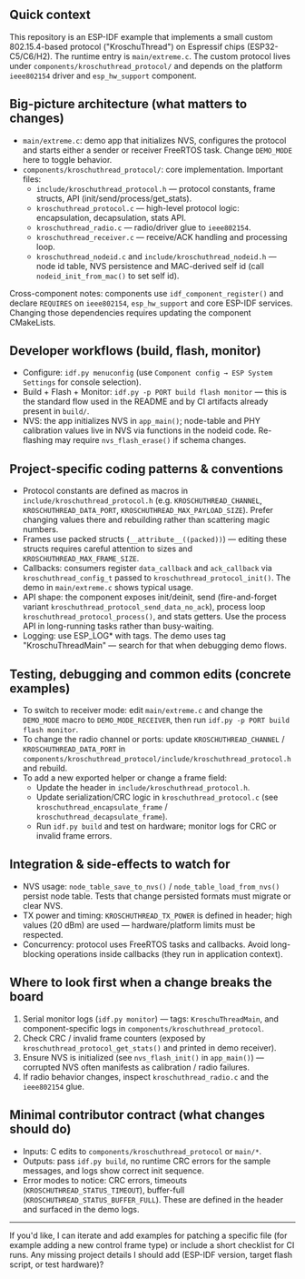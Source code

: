 ## Quick context

This repository is an ESP-IDF example that implements a small custom 802.15.4-based protocol ("KroschuThread") on Espressif chips (ESP32-C5/C6/H2). The runtime entry is `main/extreme.c`. The custom protocol lives under `components/kroschuthread_protocol/` and depends on the platform `ieee802154` driver and `esp_hw_support` component.

## Big-picture architecture (what matters to changes)

- `main/extreme.c`: demo app that initializes NVS, configures the protocol and starts either a sender or receiver FreeRTOS task. Change `DEMO_MODE` here to toggle behavior.
- `components/kroschuthread_protocol/`: core implementation. Important files:
  - `include/kroschuthread_protocol.h` — protocol constants, frame structs, API (init/send/process/get_stats).
  - `kroschuthread_protocol.c` — high-level protocol logic: encapsulation, decapsulation, stats API.
  - `kroschuthread_radio.c` — radio/driver glue to `ieee802154`.
  - `kroschuthread_receiver.c` — receive/ACK handling and processing loop.
  - `kroschuthread_nodeid.c` and `include/kroschuthread_nodeid.h` — node id table, NVS persistence and MAC-derived self id (call `nodeid_init_from_mac()` to set self id).

Cross-component notes: components use `idf_component_register()` and declare `REQUIRES` on `ieee802154`, `esp_hw_support` and core ESP-IDF services. Changing those dependencies requires updating the component CMakeLists.

## Developer workflows (build, flash, monitor)

- Configure: `idf.py menuconfig` (use `Component config → ESP System Settings` for console selection).
- Build + Flash + Monitor: `idf.py -p PORT build flash monitor` — this is the standard flow used in the README and by CI artifacts already present in `build/`.
- NVS: the app initializes NVS in `app_main()`; node-table and PHY calibration values live in NVS via functions in the nodeid code. Re-flashing may require `nvs_flash_erase()` if schema changes.

## Project-specific coding patterns & conventions

- Protocol constants are defined as macros in `include/kroschuthread_protocol.h` (e.g. `KROSCHUTHREAD_CHANNEL`, `KROSCHUTHREAD_DATA_PORT`, `KROSCHUTHREAD_MAX_PAYLOAD_SIZE`). Prefer changing values there and rebuilding rather than scattering magic numbers.
- Frames use packed structs (`__attribute__((packed))`) — editing these structs requires careful attention to sizes and `KROSCHUTHREAD_MAX_FRAME_SIZE`.
- Callbacks: consumers register `data_callback` and `ack_callback` via `kroschuthread_config_t` passed to `kroschuthread_protocol_init()`. The demo in `main/extreme.c` shows typical usage.
- API shape: the component exposes init/deinit, send (fire-and-forget variant `kroschuthread_protocol_send_data_no_ack`), process loop `kroschuthread_protocol_process()`, and stats getters. Use the process API in long-running tasks rather than busy-waiting.
- Logging: use ESP_LOG* with tags. The demo uses tag "KroschuThreadMain" — search for that when debugging demo flows.

## Testing, debugging and common edits (concrete examples)

- To switch to receiver mode: edit `main/extreme.c` and change the `DEMO_MODE` macro to `DEMO_MODE_RECEIVER`, then run `idf.py -p PORT build flash monitor`.
- To change the radio channel or ports: update `KROSCHUTHREAD_CHANNEL` / `KROSCHUTHREAD_DATA_PORT` in `components/kroschuthread_protocol/include/kroschuthread_protocol.h` and rebuild.
- To add a new exported helper or change a frame field:
  - Update the header in `include/kroschuthread_protocol.h`.
  - Update serialization/CRC logic in `kroschuthread_protocol.c` (see `kroschuthread_encapsulate_frame` / `kroschuthread_decapsulate_frame`).
  - Run `idf.py build` and test on hardware; monitor logs for CRC or invalid frame errors.

## Integration & side-effects to watch for

- NVS usage: `node_table_save_to_nvs()` / `node_table_load_from_nvs()` persist node table. Tests that change persisted formats must migrate or clear NVS.
- TX power and timing: `KROSCHUTHREAD_TX_POWER` is defined in header; high values (20 dBm) are used — hardware/platform limits must be respected.
- Concurrency: protocol uses FreeRTOS tasks and callbacks. Avoid long-blocking operations inside callbacks (they run in application context).

## Where to look first when a change breaks the board

1. Serial monitor logs (`idf.py monitor`) — tags: `KroschuThreadMain`, and component-specific logs in `components/kroschuthread_protocol`.
2. Check CRC / invalid frame counters (exposed by `kroschuthread_protocol_get_stats()` and printed in demo receiver).
3. Ensure NVS is initialized (see `nvs_flash_init()` in `app_main()`) — corrupted NVS often manifests as calibration / radio failures.
4. If radio behavior changes, inspect `kroschuthread_radio.c` and the `ieee802154` glue.

## Minimal contributor contract (what changes should do)

- Inputs: C edits to `components/kroschuthread_protocol` or `main/*`.
- Outputs: pass `idf.py build`, no runtime CRC errors for the sample messages, and logs show correct init sequence.
- Error modes to notice: CRC errors, timeouts (`KROSCHUTHREAD_STATUS_TIMEOUT`), buffer-full (`KROSCHUTHREAD_STATUS_BUFFER_FULL`). These are defined in the header and surfaced in the demo logs.

---

If you'd like, I can iterate and add examples for patching a specific file (for example adding a new control frame type) or include a short checklist for CI runs. Any missing project details I should add (ESP-IDF version, target flash script, or test hardware)?

